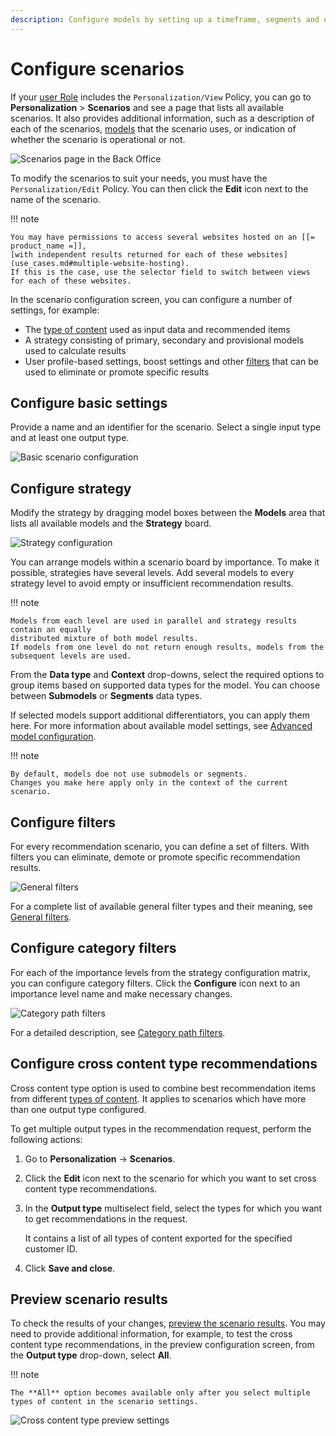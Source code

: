 ```yaml
---
description: Configure models by setting up a timeframe, segments and other settings that define which Content items are recommended.
---
```


# Configure scenarios

If your [user Role](../permission_management/permissions_and_users.md) includes
the `Personalization/View` Policy, you can go to **Personalization** > **Scenarios**
and see a page that lists all available scenarios.
It also provides additional information, such as a description of each of the scenarios,
[models](recommendation_models.md) that the scenario uses, or indication of whether
the scenario is operational or not.

![Scenarios page in the Back Office](img/dashboard_scenarios.png "Scenarios page")

To modify the scenarios to suit your needs, you must have the `Personalization/Edit` Policy.
You can then click the **Edit** icon next to the name of the scenario.

!!! note

    You may have permissions to access several websites hosted on an [[= product_name =]], 
    [with independent results returned for each of these websites](use_cases.md#multiple-website-hosting).
    If this is the case, use the selector field to switch between views for each of these websites.

In the scenario configuration screen, you can configure  a number of settings, for example:
 
 - The [type of content](content_types.md) used as input data and recommended items
 - A strategy consisting of primary, secondary and provisional models used to calculate results
 - User profile-based settings, boost settings and other [filters](filters.md) that can be used to eliminate or promote specific results

 
## Configure basic settings

Provide a name and an identifier for the scenario.
Select a single input type and at least one output type.

![Basic scenario configuration](img/scenario_configuration.png "Basic scenario configuration")

## Configure strategy

Modify the strategy by dragging model boxes between the **Models** area that lists
all available models and the **Strategy** board.

![Strategy configuration](img/scenario_configuration_strategy.png "Strategy configuration")

You can arrange models within a scenario board by importance.
To make it possible, strategies have several levels.
Add several models to every strategy level to avoid empty or insufficient recommendation results.

!!! note

    Models from each level are used in parallel and strategy results contain an equally
    distributed mixture of both model results.
    If models from one level do not return enough results, models from the
    subsequent levels are used.

From the **Data type** and **Context** drop-downs, select the required options to group items based on supported data types for the model.
You can choose between **Submodels** or **Segments** data types.

If selected models support additional differentiators, you can apply them here. For more information about available model settings, see [Advanced model configuration](recommendation_models.md#advanced-model-configuration).

!!! note

    By default, models doe not use submodels or segments.
    Changes you make here apply only in the context of the current scenario.

## Configure filters

For every recommendation scenario, you can define a set of filters.
With filters you can eliminate, demote or promote specific recommendation results.

![General filters](img/scenario_filters.png "General filters in a scenario")

For a complete list of available general filter types and their meaning, see [General filters](filters.md#general-filters).

## Configure category filters

For each of the importance levels from the strategy configuration matrix, you can
configure category filters.
Click the **Configure** icon next to an importance level name and make necessary changes.

![Category path filters](img/categorypath_filter.png "Category path filters in strategy settings")

For a detailed description, see [Category path filters](filters.md#category-path-filters).

## Configure cross content type recommendations

Cross content type option is used to combine best recommendation items from
different [types of content](content_types.md).
It applies to scenarios which have more than one output type configured.

To get multiple output types in the recommendation request, perform the following actions:

1. Go to **Personalization** -> **Scenarios**.

2. Click the **Edit** icon next to the scenario for which you want to set cross content type recommendations.

3. In the **Output type** multiselect field, select the types for which you want to get recommendations in the request.

    It contains a list of all types of content exported for the specified customer ID.

4. Click **Save and close**.

## Preview scenario results

To check the results of your changes, [preview the scenario results](preview_scenario_results.md).
You may need to provide additional information, for example, to test the cross content type recommendations, in the preview configuration screen, from the **Output type** drop-down, select **All**.


!!! note

    The **All** option becomes available only after you select multiple types of content in the scenario settings.

![Cross content type preview settings](img/perso_cross_content_type.png "Cross content type preview setting")